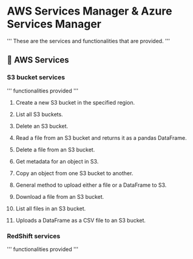 # AWS Services Manager & Azure Services Manager
'''
These are the services and functionalities that are provided.
'''

 ## 🚀 AWS Services

### S3 bucket services
'''
functionalities provided
'''

1. Create a new S3 bucket in the specified region.

2. List all S3 buckets.

3. Delete an S3 bucket.

4. Read a file from an S3 bucket and returns it as a pandas DataFrame.

5. Delete a file from an S3 bucket.

6. Get metadata for an object in S3.

7. Copy an object from one S3 bucket to another.

8. General method to upload either a file or a DataFrame to S3.

9. Download a file from an S3 bucket. 

10. List all files in an S3 bucket.

11. Uploads a DataFrame as a CSV file to an S3 bucket.



### RedShift services
'''
functionalities provided
'''
